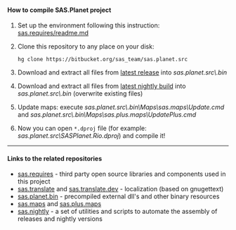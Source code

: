 
#### How to compile SAS.Planet project

1. Set up the environment following this instruction: [sas.requires/readme.md](https://bitbucket.org/sas_team/sas.requires/src/default/readme.md)

2. Clone this repository to any place on your disk:

    `hg clone https://bitbucket.org/sas_team/sas.planet.src`
    
3. Download and extract all files from [latest release](https://bitbucket.org/sas_team/sas.planet.bin/downloads/) into *sas.planet.src\\.bin*

4. Download and extract all files from [latest nightly build](https://dl.bintray.com/zed/SASPlanet/) into *sas.planet.src\\.bin* (overwrite existing files)

5. Update maps: execute *sas.planet.src\\.bin\Maps\sas.maps\Update.cmd* and *sas.planet.src\\.bin\Maps\sas.plus.maps\UpdatePlus.cmd*

6. Now you can open `*.dproj` file (for example: *sas.planet.src\SASPlanet.Rio.dproj*) and compile it!

---

#### Links to the related repositories

- [sas.requires](https://bitbucket.org/sas_team/sas.requires) - third party open source libraries and components used in this project
- [sas.translate](https://bitbucket.org/sas_team/sas.translate) and [sas.translate.dev](https://bitbucket.org/sas_team/sas.translate.dev) - localization (based on gnugettext)
- [sas.planet.bin](https://bitbucket.org/sas_team/sas.planet.bin) - precompiled external dll's and other binary resources
- [sas.maps](https://bitbucket.org/sas_team/sas.maps) and [sas.plus.maps](https://bitbucket.org/sas_team/sas.plus.maps)
- [sas.nightly](https://bitbucket.org/sas_team/sas.nightly) - a set of utilities and scripts to automate the assembly of releases and nightly versions